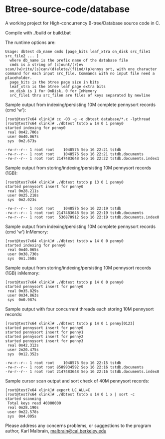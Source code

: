 Btree-source-code/database
==========================

A working project for High-concurrency B-tree/Database source code in C.

Compile with ./build or build.bat

The runtime options are:

    Usage: dbtest db_name cmds [page_bits leaf_xtra on_disk src_file1 src_file2 ... ]
      where db_name is the prefix name of the database file
      cmds is a string of (c)ount/(r)ev scan/(w)rite/(s)can/(d)elete/(f)ind/(p)ennys ort, with one character command for each input src_file. Commands with no input file need a placeholder.
      page_bits is the btree page size in bits
      leaf_xtra is the btree leaf page extra bits
      on_disk is 1 for OnDisk, 0 for InMemory
      src_file1 thru src_filen are files of keys separated by newline

Sample output from indexing/persisting 10M complete pennysort records (cmd 'w'):

    [root@test7x64 xlink]# cc -O3 -g -o dbtest database/*.c -lpthread
    [root@test7x64 xlink]# ./dbtest tstdb w 14 0 1 penny0
    started indexing for penny0
     real 0m42.706s
     user 0m40.067s
     sys  0m2.673s

    -rw-r--r-- 1 root root    1048576 Sep 16 22:21 tstdb
    -rw-r--r-- 1 root root    1048576 Sep 16 22:21 tstdb.documents
    -rw-r--r-- 1 root root 2147483648 Sep 16 22:22 tstdb.documents.index1

Sample output from storing/indexing/persisting 10M pennysort records (1GB):

    [root@test7x64 xlink]# ./dbtest tstdb p 13 0 1 penny0
    started pennysort insert for penny0
     real 0m28.211s
     user 0m25.218s
     sys  0m2.023s

    -rw-r--r-- 1 root root    1048576 Sep 16 22:19 tstdb
    -rw-r--r-- 1 root root 2147483648 Sep 16 22:19 tstdb.documents
    -rw-r--r-- 1 root root  536870912 Sep 16 22:19 tstdb.documents.index0

Sample output from indexing/persisting 10M complete pennysort records (cmd 'w') InMemory:

    [root@test7x64 xlink]# ./dbtest tstdb w 14 0 0 penny0
    started indexing for penny0
     real 0m40.065s
     user 0m38.730s
     sys  0m1.368s

Sample output from storing/indexing/persisting 10M pennysort records (1GB) inMemory:

    [root@test7x64 xlink]# ./dbtest tstdb p 14 0 0 penny0
    started pennysort insert for penny0
     real 0m35.829s
     user 0m34.863s
     sys  0m0.987s

Sample output with four concurrent threads each storing 10M pennysort records:

    [root@test7x64 xlink]# ./dbtest tstdb p 14 0 1 penny[0123]
    started pennysort insert for penny0
    started pennysort insert for penny1
    started pennysort insert for penny2
    started pennysort insert for penny3
     real 0m42.312s
     user 2m20.475s
     sys  0m12.352s
 
    -rw-r--r-- 1 root root    1048576 Sep 16 22:15 tstdb
    -rw-r--r-- 1 root root 8589934592 Sep 16 22:16 tstdb.documents
    -rw-r--r-- 1 root root 2147483648 Sep 16 22:16 tstdb.documents.index0

Sample cursor scan output and sort check of 40M pennysort records:

    [root@test7x64 xlink]# export LC_ALL=C
    [root@test7x64 xlink]# ./dbtest tstdb s 14 0 1 x | sort -c
    started scanning
     Total keys read 40000000
     real 0m28.190s
     user 0m22.578s
     sys  0m4.005s

Please address any concerns problems, or suggestions to the program author, Karl Malbrain, malbrain@cal.berkeley.edu
